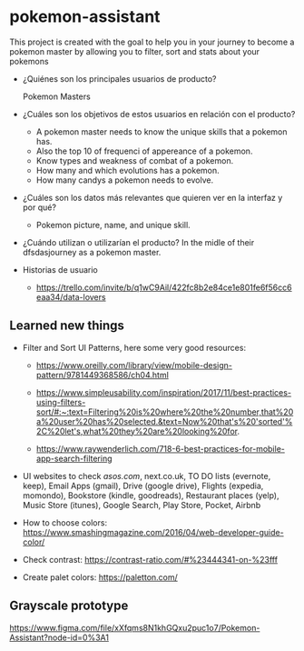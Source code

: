# pokemon-assistant
This project is created with the goal to help you in your journey to become a pokemon master by allowing you to filter, sort and stats about your pokemons


* ¿Quiénes son los principales usuarios de producto?
  
  Pokemon Masters

* ¿Cuáles son los objetivos de estos usuarios en relación con el producto?
  - A pokemon master needs to know the unique skills that a pokemon has.
  - Also the top 10 of frequenci of appereance of a pokemon.
  - Know types and weakness of combat of a pokemon.
  - How many and which evolutions has a pokemon.
  - How many candys a pokemon needs to evolve.
  
* ¿Cuáles son los datos más relevantes que quieren ver en la interfaz y por qué?
  - Pokemon picture, name, and unique skill.
* ¿Cuándo utilizan o utilizarían el producto?
  In the midle of their dfsdasjourney as a pokemon master.
* Historias de usuario
  - https://trello.com/invite/b/q1wC9Ail/422fc8b2e84ce1e801fe6f56cc6eaa34/data-lovers
  
## Learned new things
- Filter and Sort UI Patterns, here some very good resources:

  - https://www.oreilly.com/library/view/mobile-design-pattern/9781449368586/ch04.html
  
  - https://www.simpleusability.com/inspiration/2017/11/best-practices-using-filters-sort/#:~:text=Filtering%20is%20where%20the%20number,that%20a%20user%20has%20selected.&text=Now%20that's%20'sorted'%2C%20let's,what%20they%20are%20looking%20for.
  
  - https://www.raywenderlich.com/718-6-best-practices-for-mobile-app-search-filtering
  
- UI websites to check *asos.com*, next.co.uk, TO DO lists (evernote, keep), Email Apps (gmail), Drive (google drive), Flights (expedia, momondo), Bookstore (kindle, goodreads), Restaurant places (yelp), Music Store (itunes), Google Search, Play Store, Pocket, Airbnb
- How to choose colors: https://www.smashingmagazine.com/2016/04/web-developer-guide-color/
- Check contrast: https://contrast-ratio.com/#%23444341-on-%23fff
- Create palet colors: https://paletton.com/

## Grayscale prototype
https://www.figma.com/file/xXfqms8N1khGQxu2puc1o7/Pokemon-Assistant?node-id=0%3A1
  
  
